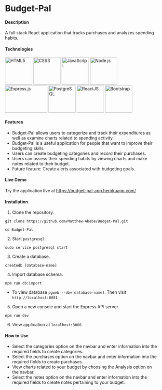 # Budget-Pal

<h4>Description</h4>

A full stack React application that tracks purchases and analyzes spending habits.

<h4>Technologies</h4>

<p float="left">
<img alt="HTML5" src="https://upload.wikimedia.org/wikipedia/commons/thumb/6/61/HTML5_logo_and_wordmark.svg/512px-HTML5_logo_and_wordmark.svg.png" width="90" height="90" />
<img alt="CSS3" src="https://upload.wikimedia.org/wikipedia/commons/d/d5/CSS3_logo_and_wordmark.svg" width="90" height="90" />
<img alt="JavaScript" src="https://upload.wikimedia.org/wikipedia/commons/thumb/9/99/Unofficial_JavaScript_logo_2.svg/480px-Unofficial_JavaScript_logo_2.svg.png" width="90" height="90" />
<img alt="Node.js" src="https://cdn.iconscout.com/icon/free/png-512/node-js-1-1174935.png" width="90" height="90" />
<img alt="Express.js" src="https://camo.githubusercontent.com/19012171c9664630527c09ac9045b05b50cd03088d6ed8a9664d6e1fa4aeb89c/68747470733a2f2f616d616e646565706d697474616c2e67616c6c65727963646e2e76736173736574732e696f2f657874656e73696f6e732f616d616e646565706d697474616c2f657870726573736a732f322e302e302f313530393838313239333837322f4d6963726f736f66742e56697375616c53747564696f2e53657276696365732e49636f6e732e44656661756c74" width="140" height="90" />
<img alt="PostgreSQL" src="https://upload.wikimedia.org/wikipedia/commons/thumb/2/29/Postgresql_elephant.svg/1200px-Postgresql_elephant.svg.png" width="90" height="90" />
<img alt="ReactJS" src="https://cdn4.iconfinder.com/data/icons/logos-3/600/React.js_logo-512.png" width="90" height="90" />
<img alt="Bootstrap" src="https://cdn.worldvectorlogo.com/logos/bootstrap-4.svg" width="90" height="90" />
</p>

<h4>Features</h4>

* Budget-Pal allows users to categorize and track their expenditures as well as examine charts related to spending activity.
* Budget-Pal is a useful application for people that want to improve their budgeting skills.
* Users can create budgeting categories and record their purchases.
* Users can assess their spending habits by viewing charts and make notes related to their budget.
* Future feature: Create alerts associated with budgeting goals.

<h4>Live Demo</h4>

Try the application live at https://budget-pal-app.herokuapp.com/

<h4>Installation</h4>

 1. Clone the repository.

```
git clone https://github.com/Matthew-Abebe/Budget-Pal.git

cd Budget-Pal
```

2. Start ```postgresql```.

```
sudo service postgresql start
```

3. Create a database.

```
createdb [database-name]
```

4. Import database schema.

```
npm run db:import
```

 * To view database ```pgweb --db=[database-name]```.
 Then visit ```http://localhost:8081```

5. Open a new console and start the Express API server.

```
npm run dev
```

6. View application at ```localhost:3000```.

<h4>How to Use</h4>

* Select the categories option on the navbar and enter information into the required fields to create categories.
* Select the purchases option on the navbar and enter information into the required fields to create purchases.
* View charts related to your budget by choosing the Analysis option on the navbar.
* Select the notes option on the navbar and enter information into the required fields to create notes pertaining to your budget.


